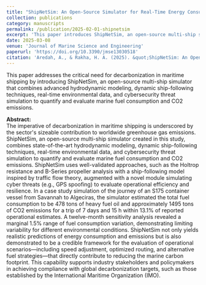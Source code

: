 ```yaml
---
title: "ShipNetSim: An Open-Source Simulator for Real-Time Energy Consumption and Emission Analysis in Large-Scale Maritime Networks"
collection: publications
category: manuscripts
permalink: /publication/2025-02-01-shipnetsim
excerpt: 'This paper introduces ShipNetSim, an open-source multi-ship simulator that combines hydrodynamic modeling, dynamic ship-following techniques, real-time environmental data, and cybersecurity threat simulation to quantify and evaluate marine fuel consumption and CO2 emissions.'
date: 2025-03-08
venue: 'Journal of Marine Science and Engineering'
paperurl: 'https://doi.org/10.3390/jmse13030518'
citation: 'Aredah, A., & Rakha, H. A. (2025). &quot;ShipNetSim: An Open-Source Simulator for Real-Time Energy Consumption and Emission Analysis in Large-Scale Maritime Networks.&quot; <i>Journal of Marine Science and Engineering</i>, 13(3), 518.'
---
```


This paper addresses the critical need for decarbonization in maritime shipping by introducing ShipNetSim, an open-source multi-ship simulator that combines advanced hydrodynamic modeling, dynamic ship-following techniques, real-time environmental data, and cybersecurity threat simulation to quantify and evaluate marine fuel consumption and CO2 emissions.

**Abstract:**  
The imperative of decarbonization in maritime shipping is underscored by the sector's sizeable contribution to worldwide greenhouse gas emissions. ShipNetSim, an open-source multi-ship simulator created in this study, combines state-of-the-art hydrodynamic modeling, dynamic ship-following techniques, real-time environmental data, and cybersecurity threat simulation to quantify and evaluate marine fuel consumption and CO2 emissions. ShipNetSim uses well-validated approaches, such as the Holtrop resistance and B-Series propeller analysis with a ship-following model inspired by traffic flow theory, augmented with a novel module simulating cyber threats (e.g., GPS spoofing) to evaluate operational efficiency and resilience. In a case study simulation of the journey of an S175 container vessel from Savannah to Algeciras, the simulator estimated the total fuel consumption to be 478 tons of heavy fuel oil and approximately 1495 tons of CO2 emissions for a trip of 7 days and 15 h within 13.1% of reported operational estimates. A twelve-month sensitivity analysis revealed a marginal 1.5% range of fuel consumption variation, demonstrating limiting variability for different environmental conditions. ShipNetSim not only yields realistic predictions of energy consumption and emissions but is also demonstrated to be a credible framework for the evaluation of operational scenarios—including speed adjustment, optimized routing, and alternative fuel strategies—that directly contribute to reducing the marine carbon footprint. This capability supports industry stakeholders and policymakers in achieving compliance with global decarbonization targets, such as those established by the International Maritime Organization (IMO).
